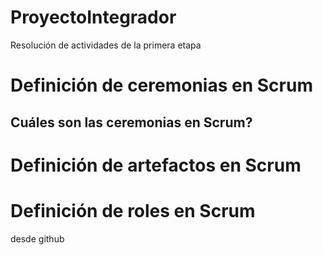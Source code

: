 # ProyectoIntegrador
Resolución de actividades de la primera etapa 

# Definición de ceremonias en Scrum

## Cuáles son las  ceremonias en Scrum?


# Definición de artefactos en Scrum

# Definición de roles en Scrum
desde github
